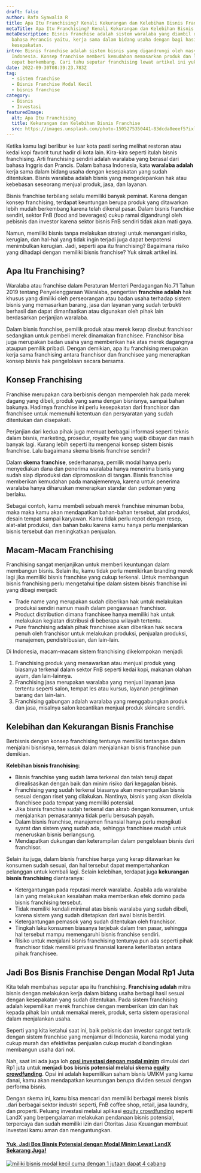```yaml
---
draft: false
author: Rafa Syawalia R
title: Apa Itu Franchising? Kenali Kekurangan dan Kelebihan Bisnis Franchise
metaTitle: Apa Itu Franchising? Kenali Kekurangan dan Kelebihan Bisnis Franchise
metaDescription: Bisnis franchise adalah sistem waralaba yang diambil dari
  bahasa Perancis yaitu, kerja sama dalam bidang usaha dengan bagi hasil sesuai
  kesepakatan.
intro: Bisnis franchise adalah sistem bisnis yang digandrungi oleh masyarakat
  Indonesia. Konsep franchise memberi kemudahan memasarkan produk dan lebih
  cepat berkembang. Cari tahu seputar franchising lewat artikel ini yuk.
date: 2022-09-30T08:39:23.783Z
tag:
  - sistem franchise
  - Bisnis Franchise Modal Kecil
  - bisnis franchise
category:
  - Bisnis
  - Investasi
featuredImage:
  alt: Apa Itu Franchising
  title: Kekurangan dan Kelebihan Bisnis Franchise
  src: https://images.unsplash.com/photo-1505275350441-83dcda8eeef5?ixlib=rb-1.2.1&ixid=MnwxMjA3fDB8MHxwaG90by1wYWdlfHx8fGVufDB8fHx8&auto=format&fit=crop&w=1374&q=80
---
```

Ketika kamu lagi berlibur ke luar kota pasti sering melihat restoran atau kedai kopi favorit turut hadir di kota lain. Kira-kira seperti itulah bisnis franchising. Arti franchising sendiri adalah waralaba yang berasal dari bahasa Inggris dan Prancis. Dalam bahasa Indonesia, kata **waralaba adalah** kerja sama dalam bidang usaha dengan kesepakatan yang sudah ditentukan. Bisnis waralaba adalah bisnis yang mengedepankan hak atau kebebasan seseorang menjual produk, jasa, dan layanan.

Bisnis franchise terbilang selalu memiliki banyak peminat. Karena dengan konsep franchising, terdapat keuntungan berupa produk yang ditawarkan lebih mudah berkembang karena telah dikenal pasar. Dalam bisnis franchise sendiri, sektor FnB (food and beverages) cukup ramai digandrungi oleh pebisnis dan investor karena sektor bisnis FnB sendiri tidak akan mati gaya. 

Namun, memiliki bisnis tanpa melakukan strategi untuk menangani risiko, kerugian, dan hal-hal yang tidak ingin terjadi juga dapat berpotensi menimbulkan kerugian. Jadi, seperti apa itu franchising? Bagaimana risiko yang dihadapi dengan memiliki bisnis franchise? Yuk simak artikel ini.

## Apa Itu Franchising?

Waralaba atau franchise dalam Peraturan Menteri Perdagangan No.71 Tahun 2019 tentang Penyelenggaraan Waralaba, pengertian **franchise adalah** hak khusus yang dimiliki oleh perseorangan atau badan usaha terhadap sistem bisnis yang memasarkan barang, jasa dan layanan yang sudah terbukti berhasil dan dapat dimanfaatkan atau digunakan oleh pihak lain berdasarkan perjanjian waralaba.

Dalam bisnis franchise, pemilik produk atau merek kerap disebut franchisor sedangkan untuk pembeli merek dinamakan franchisee. Franchisor bisa juga merupakan badan usaha yang memberikan hak atas merek dagangnya ataupun pemilik pribadi. Dengan demikian, apa itu franchising merupakan kerja sama franchising antara franchisor dan franchisee yang menerapkan konsep bisnis hak pengelolaan secara bersama.

## Konsep Franchising

Franchise merupakan cara berbisnis dengan memperoleh hak pada merek dagang yang dibeli, produk yang sama dengan bisnisnya, sampai bahan bakunya. Hadirnya franchise ini perlu kesepakatan dari franchisor dan franchisee untuk memenuhi ketentuan dan persyaratan yang sudah ditentukan dan disepakati.

Perjanjian dari kedua pihak juga memuat berbagai informasi seperti teknis dalam bisnis, marketing, prosedur, royalty fee yang wajib dibayar dan masih banyak lagi. Kurang lebih seperti itu mengenai konsep sistem bisnis franchise. Lalu bagaimana skema bisnis franchise sendiri? 

Dalam **skema franchise**, sederhananya, pemilik modal hanya perlu menyediakan dana dan penerima waralaba hanya menerima bisnis yang sudah siap diproduksi dan dipromosikan di tangan. Bisnis franchise memberikan kemudahan pada manajemennya, karena untuk penerima waralaba hanya diharuskan menerapkan standar dan pedoman yang berlaku.

Sebagai contoh, kamu membeli sebuah merek franchise minuman boba, maka maka kamu akan mendapatkan bahan-bahan tersebut, alat produksi, desain tempat sampai karyawan. Kamu tidak perlu repot dengan resep, alat-alat produksi, dan bahan baku karena kamu hanya perlu menjalankan bisnis tersebut dan meningkatkan penjualan.

## Macam-Macam Franchising

Franchising sangat menjanjikan untuk memberi keuntungan dalam membangun bisnis. Selain itu, kamu tidak perlu memikirkan branding merek lagi jika memiliki bisnis franchise yang cukup terkenal. Untuk membangun bisnis franchising perlu mengetahui tipe dalam sistem bisnis franchise ini yang dibagi menjadi:

* Trade name yang merupakan sudah diberikan hak untuk melakukan produksi sendiri namun masih dalam pengawasan franchisor.
* Product distribution dimana franchisee hanya memiliki hak untuk melakukan kegiatan distribusi di beberapa wilayah tertentu.
* Pure franchising adalah pihak franchisee akan diberikan hak secara penuh oleh franchisor untuk melakukan produksi, penjualan produksi, manajemen, pendistribusian, dan lain-lain.

Di Indonesia, macam-macam sistem franchising dikelompokan menjadi:

1. Franchising produk yang menawarkan atau menjual produk yang biasanya terkenal dalam sektor FnB seperti kedai kopi, makanan olahan ayam, dan lain-lainnya.
2. Franchising jasa merupakan waralaba yang menjual layanan jasa tertentu seperti salon, tempat les atau kursus, layanan pengiriman barang dan lain-lain.
3. Franchising gabungan adalah waralaba yang menggabungkan produk dan jasa, misalnya salon kecantikan menjual produk skincare sendiri.

## Kelebihan dan Kekurangan Bisnis Franchise

Berbisnis dengan konsep franchising tentunya memiliki tantangan dalam menjalani bisnisnya, termasuk dalam menjalankan bisnis franchise pun demikian. 

**Kelebihan bisnis franchising**:

* Bisnis franchise yang sudah lama terkenal dan telah teruji dapat direalisasikan dengan baik dan minim risiko dari kegagalan bisnis.
* Franchising yang sudah terkenal biasanya akan menempatkan bisnis sesuai dengan riset yang dilakukan. Nantinya, bisnis yang akan dikelola franchisee pada tempat yang memiliki potensial. 
* Jika bisnis franchise sudah terkenal dan akrab dengan konsumen, untuk menjalankan pemasarannya tidak perlu bersusah payah.
* Dalam bisnis franchise, manajemen finansial hanya perlu mengikuti syarat dan sistem yang sudah ada, sehingga franchisee mudah untuk meneruskan bisnis berlangsung.
* Mendapatkan dukungan dan keterampilan dalam pengelolaan bisnis dari franchisor.

Selain itu juga, dalam bisnis franchise harga yang kerap ditawarkan ke konsumen sudah sesuai, dan hal tersebut dapat mempertahankan pelanggan untuk kembali lagi. Selain kelebihan, terdapat juga **kekurangan** **bisnis franchising** diantaranya:

* Ketergantungan pada reputasi merek waralaba. Apabila ada waralaba lain yang melakukan kesalahan maka memberikan efek domino pada bisnis franchising tersebut.
* Tidak memiliki kendali minimal atas bisnis waralaba yang sudah dibeli, karena sistem yang sudah ditetapkan dari awal bisnis berdiri. 
* Ketergantungan pemasok yang sudah ditentukan oleh franchisor.
* Tingkah laku konsumen biasanya terjebak dalam tren pasar, sehingga hal tersebut mampu memengaruhi bisnis franchise sendiri.
* Risiko untuk menjalani bisnis franchising tentunya pun ada seperti pihak franchisor tidak memiliki privasi finansial karena keterlibatan antara pihak franchisee. 

## Jadi Bos Bisnis Franchise Dengan Modal Rp1 Juta

Kita telah membahas seputar apa itu franchising. **Franchising adalah** mitra bisnis dengan melakukan kerja dalam bidang usaha berbagi hasil sesuai dengan kesepakatan yang sudah ditentukan. Pada sistem franchising adalah kepemilikan merek franchise dengan memberikan izin dan hak kepada pihak lain untuk memakai merek, produk, serta sistem operasional dalam menjalankan usaha.

Seperti yang kita ketahui saat ini, baik pebisnis dan investor sangat tertarik dengan sistem franchise yang menjamur di Indonesia, karena modal yang cukup murah dan efektivitas penjualan cukup mudah dibandingkan membangun usaha dari nol. 

Nah, saat ini ada juga loh **[opsi investasi dengan modal minim](https://landx.id/)** dimulai dari Rp1 juta untuk **menjadi bos bisnis potensial melalui skema [equity crowdfunding](https://landx.id/)**. Opsi ini adalah kepemilikan saham bisnis UMKM yang kamu danai, kamu akan mendapatkan keuntungan berupa dividen sesuai dengan performa bisnis. 

Dengan skema ini, kamu bisa mencari dan memiliki berbagai merek bisnis .dari berbagai sektor industri seperti, FnB coffee shop, retail, jasa laundry, dan properti. Peluang investasi melalui aplikasi [equity crowdfunding](https://landx.id/) seperti LandX yang berpengalaman melakukan pendanaan bisnis potensial, terpercaya dan sudah memiliki izin dari Otoritas Jasa Keuangan membuat investasi kamu aman dan menguntungkan. 

#### [Yuk, Jadi Bos Bisnis Potensial dengan Modal Minim Lewat LandX Sekarang Juga! ](https://app.landx.id/?utm_source=BLOGCONTENT&utm_medium=SEO&utm_campaign=SEO&utm_id=BLOGLANDX)

<!--StartFragment-->

[![miliki bisnis modal kecil cuma dengan 1 jutaan dapat 4 cabang ](https://accountgram-production.sfo2.cdn.digitaloceanspaces.com/landx_ghost/2021/11/jadi-owner-bisnis-hanya-1-jutaan-dengan-cuan-yang-sangat-menjanjikan.png)](https://app.landx.id/?utm_source=BLOGCONTENT&utm_medium=SEO&utm_campaign=SEO&utm_id=BLOGLANDX)

<!--EndFragment-->